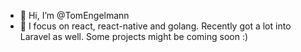 - 👋 Hi, I’m @TomEngelmann
- 👀 I focus on react, react-native and golang. Recently got a lot into Laravel as well. Some projects might be coming soon :)
